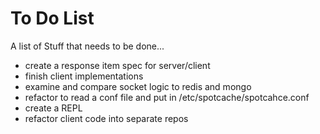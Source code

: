 # To Do List

A list of Stuff that needs to be done...

* create a response item spec for server/client
* finish client implementations
* examine and compare socket logic to redis and mongo
* refactor to read a conf file and put in /etc/spotcache/spotcahce.conf
* create a REPL
* refactor client code into separate repos
